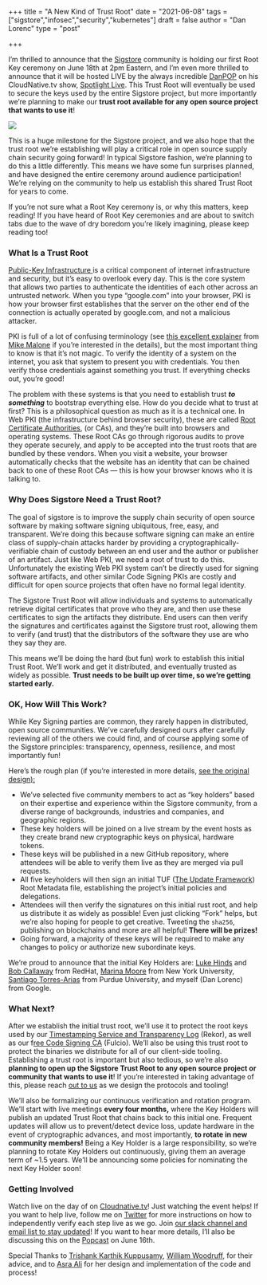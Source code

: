 +++
title = "A New Kind of Trust Root"
date = "2021-06-08"
tags = ["sigstore","infosec","security","kubernetes"]
draft = false
author = "Dan Lorenc"
type = "post"

+++

I’m thrilled to announce that the [Sigstore](http://sigstore.dev/) community is holding our first Root Key ceremony on June 18th at 2pm Eastern, and I’m even more thrilled to announce that it will be hosted LIVE by the always incredible [DanPOP](https://twitter.com/danpopnyc) on his CloudNative.tv show, [Spotlight Live](https://www.twitch.tv/cloudnativefdn). This Trust Root will eventually be used to secure the keys used by the entire Sigstore project, but more importantly we’re planning to make our **trust root available for any open source project that wants to use it**!

![](/images/trust1.png)

This is a huge milestone for the Sigstore project, and we also hope that the trust root we’re establishing will play a critical role in open source supply chain security going forward! In typical Sigstore fashion, we’re planning to do this a little differently. This means we have some fun surprises planned, and have designed the entire ceremony around audience participation! We’re relying on the community to help us establish this shared Trust Root for years to come.

If you’re not sure what a Root Key ceremony is, or why this matters, keep reading! If you have heard of Root Key ceremonies and are about to switch tabs due to the wave of dry boredom you’re likely imagining, please keep reading too!

### What Is a Trust Root

[Public-Key Infrastructure ](https://en.wikipedia.org/wiki/Public-key_cryptography)is a critical component of internet infrastructure and security, but it’s easy to overlook every day. This is the core system that allows two parties to authenticate the identities of each other across an untrusted network. When you type “google.com” into your browser, PKI is how your browser first establishes that the server on the other end of the connection is actually operated by google.com, and not a malicious attacker.

PKI is full of a lot of confusing terminology (see [this excellent explainer](https://smallstep.com/blog/everything-pki/) from [Mike Malone](https://twitter.com/mjmalone?lang=en) if you’re interested in the details), but the most important thing to know is that it’s not magic. To verify the identity of a system on the internet, you ask that system to present you with credentials. You then verify those credentials against something you trust. If everything checks out, you’re good!

The problem with these systems is that you need to establish trust ***to something*** to bootstrap everything else. How do you decide what to trust at first? This is a philosophical question as much as it is a technical one. In Web PKI (the infrastructure behind browser security), these are called [Root Certificate Authorities](https://en.wikipedia.org/wiki/Certificate_authority), (or CAs), and they’re built into browsers and operating systems. These Root CAs go through rigorous audits to prove they operate securely, and apply to be accepted into the trust roots that are bundled by these vendors. When you visit a website, your browser automatically checks that the website has an identity that can be chained back to one of these Root CAs — this is how your browser knows who it is talking to.

### Why Does Sigstore Need a Trust Root?

The goal of sigstore is to improve the supply chain security of open source software by making software signing ubiquitous, free, easy, and transparent. We’re doing this because software signing can make an entire class of supply-chain attacks harder by providing a cryptographically-verifiable chain of custody between an end user and the author or publisher of an artifact. Just like Web PKI, we need a root of trust to do this. Unfortunately the existing Web PKI system can’t be directly used for signing software artifacts, and other similar Code Signing PKIs are costly and difficult for open source projects that often have no formal legal identity.

The Sigstore Trust Root will allow individuals and systems to automatically retrieve digital certificates that prove who they are, and then use these certificates to sign the artifacts they distribute. End users can then verify the signatures and certificates against the Sigstore trust root, allowing them to verify (and trust) that the distributors of the software they use are who they say they are.

This means we’ll be doing the hard (but fun) work to establish this initial Trust Root. We’ll work and get it distributed, and eventually trusted as widely as possible. **Trust needs to be built up over time, so we’re getting started early.**

### OK, How Will This Work?

While Key Signing parties are common, they rarely happen in distributed, open source communities. We’ve carefully designed ours after carefully reviewing all of the others we could find, and of course applying some of the Sigstore principles: transparency, openness, resilience, and most importantly fun!

Here’s the rough plan (if you’re interested in more details, [see the original design):](https://docs.google.com/document/d/1XxphXkZa9MxbiHnXpstwWn99Dsa5mPFTljpHtK-iJwM/edit?usp=drivesdk&resourcekey=0-Zaqmaw0ZATVU_nda3KHgyQ)

- We’ve selected five community members to act as “key holders” based on their expertise and experience within the Sigstore community, from a diverse range of backgrounds, industries and companies, and geographic regions.
- These key holders will be joined on a live stream by the event hosts as they create brand new cryptographic keys on physical, hardware tokens.
- These keys will be published in a new GitHub repository, where attendees will be able to verify them live as they are merged via pull requests.
- All five keyholders will then sign an initial TUF ([The Update Framework](https://theupdateframework.io/)) Root Metadata file, establishing the project’s initial policies and delegations.
- Attendees will then verify the signatures on this initial rust root, and help us distribute it as widely as possible! Even just clicking “Fork” helps, but we’re also hoping for people to get creative. Tweeting the `sha256`, publishing on blockchains and more are all helpful! **There will be prizes!**
- Going forward, a majority of these keys will be required to make any changes to policy or authorize new subordinate keys.

We’re proud to announce that the initial Key Holders are: [Luke Hinds](https://twitter.com/decodebytes) and [Bob Callaway](https://github.com/bobcallaway) from RedHat, [Marina Moore](https://github.com/mnm678) from New York University, [Santiago Torres-Arias](http://twitter.com/torresariass) from Purdue University, and myself (Dan Lorenc) from Google.

### What Next?

After we establish the initial trust root, we’ll use it to protect the root keys used by our [Timestamping Service and Transparency Log](https://github.com/sigstore/rekor) (Rekor), as well as our f[ree Code Signing CA](https://github.com/sigstore/fulcio) (Fulcio). We’ll also be using this trust root to protect the binaries we distribute for all of our client-side tooling. Establishing a trust root is important but also tedious, so we’re also **planning to open up the Sigstore Trust Root to any open source project or community that wants to use it**! If you’re interested in taking advantage of this, please reach [out to us](https://groups.google.com/g/sigstore-dev) as we design the protocols and tooling!

We’ll also be formalizing our continuous verification and rotation program. We’ll start with live meetings **every four months,** where the Key Holders will publish an updated Trust Root that chains back to this initial one. Frequent updates will allow us to prevent/detect device loss, update hardware in the event of cryptographic advances, and most importantly, **to rotate in new community members!** Being a Key Holder is a large responsibility, so we’re planning to rotate Key Holders out continuously, giving them an average term of ~1.5 years. We’ll be announcing some policies for nominating the next Key Holder soon!

### Getting Involved

Watch live on the day of on [Cloudnative.tv](https://www.twitch.tv/cloudnativefdn)! Just watching the event helps! If you want to help live, follow me on [Twitter](http://twitter.com/lorenc_dan) for more instructions on how to independently verify each step live as we go. Join [our slack channel and email list to stay updated](https://github.com/sigstore/community#slack)! If you want to hear more details, I’ll also be discussing this on the [Popcast](https://twitter.com/PopcastPop) on June 16th.

Special Thanks to [Trishank Karthik Kuppusamy](https://twitter.com/trishankkarthik), [William Woodruff](https://twitter.com/8x5clPW2), for their advice, and to [Asra Ali](https://twitter.com/AsraEntr0py) for her design and implementation of the code and process!
